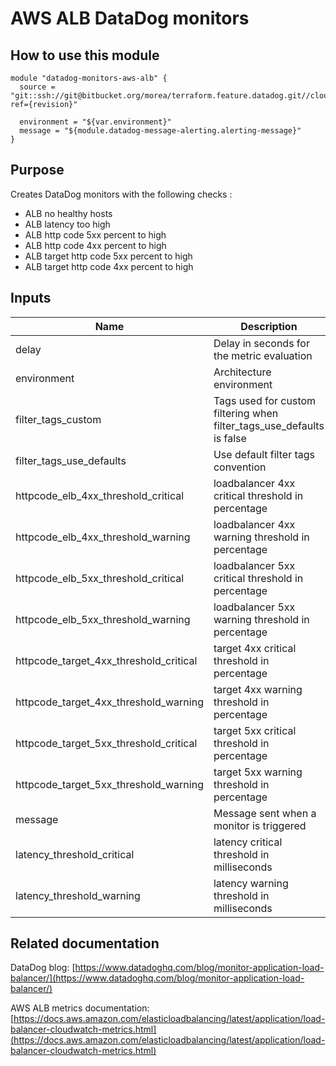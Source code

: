 AWS ALB DataDog monitors
==========================================

How to use this module
----------------------

```
module "datadog-monitors-aws-alb" {
  source = "git::ssh://git@bitbucket.org/morea/terraform.feature.datadog.git//cloud/aws/alb?ref={revision}"

  environment = "${var.environment}"
  message = "${module.datadog-message-alerting.alerting-message}"
}

```

Purpose
-------
Creates DataDog monitors with the following checks :

* ALB no healthy hosts
* ALB latency too high
* ALB http code 5xx percent to high
* ALB http code 4xx percent to high
* ALB target http code 5xx percent to high
* ALB target http code 4xx percent to high

Inputs
------

| Name | Description | Type | Default | Required |
|------|-------------|:----:|:-----:|:-----:|
| delay | Delay in seconds for the metric evaluation | string | `900` | no |
| environment | Architecture environment | string | - | yes |
| filter_tags_custom | Tags used for custom filtering when filter_tags_use_defaults is false | string | `*` | no |
| filter_tags_use_defaults | Use default filter tags convention | string | `*` | no |
| httpcode_elb_4xx_threshold_critical | loadbalancer 4xx critical threshold in percentage | string | `80` | no |
| httpcode_elb_4xx_threshold_warning | loadbalancer 4xx warning threshold in percentage | string | `60` | no |
| httpcode_elb_5xx_threshold_critical | loadbalancer 5xx critical threshold in percentage | string | `80` | no |
| httpcode_elb_5xx_threshold_warning | loadbalancer 5xx warning threshold in percentage | string | `60` | no |
| httpcode_target_4xx_threshold_critical | target 4xx critical threshold in percentage | string | `80` | no |
| httpcode_target_4xx_threshold_warning | target 4xx warning threshold in percentage | string | `60` | no |
| httpcode_target_5xx_threshold_critical | target 5xx critical threshold in percentage | string | `80` | no |
| httpcode_target_5xx_threshold_warning | target 5xx warning threshold in percentage | string | `60` | no |
| message | Message sent when a monitor is triggered | string | - | yes |
| latency_threshold_critical | latency critical threshold in milliseconds | string | `1000` | no |
| latency_threshold_warning | latency warning threshold in milliseconds | string | `500` | no |

Related documentation
---------------------

DataDog blog: [https://www.datadoghq.com/blog/monitor-application-load-balancer/](https://www.datadoghq.com/blog/monitor-application-load-balancer/)

AWS ALB metrics documentation: [https://docs.aws.amazon.com/elasticloadbalancing/latest/application/load-balancer-cloudwatch-metrics.html](https://docs.aws.amazon.com/elasticloadbalancing/latest/application/load-balancer-cloudwatch-metrics.html)
